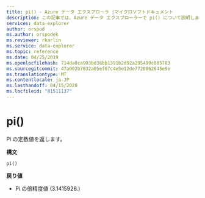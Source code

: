 ```yaml
---
title: pi() - Azure データ エクスプローラ |マイクロソフトドキュメント
description: この記事では、Azure データ エクスプローラーで pi() について説明します。
services: data-explorer
author: orspod
ms.author: orspodek
ms.reviewer: rkarlin
ms.service: data-explorer
ms.topic: reference
ms.date: 04/25/2019
ms.openlocfilehash: 714da0ca903bd38bb1391b2d92a295499c085783
ms.sourcegitcommit: 47a002b7032a05ef67c4e5e12de7720062645e9e
ms.translationtype: MT
ms.contentlocale: ja-JP
ms.lasthandoff: 04/15/2020
ms.locfileid: "81511137"
---
```

# <a name="pi"></a>pi()

Pi の定数値を返します。

**構文**

`pi()`

**戻り値**

* Pi の倍精度値 (3.1415926.)